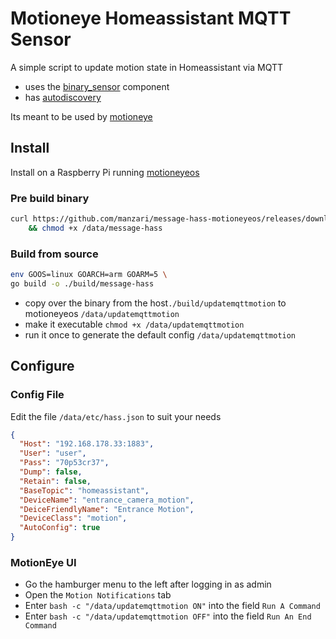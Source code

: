 # Motioneye Homeassistant MQTT Sensor
A simple script to update motion state in Homeassistant via MQTT
- uses the [binary_sensor](https://www.home-assistant.io/integrations/binary_sensor.mqtt/) component
- has [autodiscovery](https://www.home-assistant.io/docs/mqtt/discovery/)

Its meant to be used by [motioneye](https://github.com/ccrisan/motioneye) 

## Install
Install on a Raspberry Pi running [motioneyeos](https://github.com/ccrisan/motioneyeos)
### Pre build binary
```bash
curl https://github.com/manzari/message-hass-motioneyeos/releases/download/latest/message-hass --output /data/message-hass \
    && chmod +x /data/message-hass
```

### Build from source
```bash
env GOOS=linux GOARCH=arm GOARM=5 \
go build -o ./build/message-hass
```
- copy over the binary from the host`./build/updatemqttmotion` to motioneyeos `/data/updatemqttmotion`
- make it executable `chmod +x /data/updatemqttmotion`
- run it once to generate the default config `/data/updatemqttmotion`

## Configure
### Config File
Edit the file `/data/etc/hass.json` to suit your needs
```json
{
  "Host": "192.168.178.33:1883",
  "User": "user",
  "Pass": "70p53cr37",
  "Dump": false,
  "Retain": false,
  "BaseTopic": "homeassistant",
  "DeviceName": "entrance_camera_motion",
  "DeiceFriendlyName": "Entrance Motion",
  "DeviceClass": "motion",
  "AutoConfig": true
}
```
### MotionEye UI
- Go the hamburger menu to the left after logging in as admin
- Open the `Motion Notifications` tab
- Enter `bash -c "/data/updatemqttmotion ON"` into the field `Run A Command`
- Enter `bash -c "/data/updatemqttmotion OFF"` into the field `Run An End Command`

